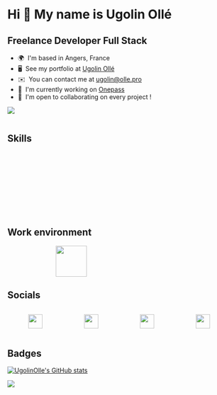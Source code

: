 <link rel="stylesheet" href="https://cdn.jsdelivr.net/gh/devicons/devicon@v2.15.1/devicon.min.css">

# Hi 👋 My name is Ugolin Ollé

## Freelance Developer Full Stack

- 🌍  I'm based in Angers, France
- 🖥️  See my portfolio at [Ugolin Ollé](http://ugolin-olle.com)
- ✉️  You can contact me at [ugolin@olle.pro](mailto:ugolin@olle.pro)
- 🚀  I'm currently working on [Onepass](https://github.com/UgolinOlle/onepass)
- 🤝  I'm open to collaborating on every project !

<a href="https://www.github.com/UgolinOlle" target="_blank" rel="noreferrer"><img
src="https://img.shields.io/github/followers/UgolinOlle?logo=github&style=for-the-badge&color=0891b2&labelColor=1c1917" /></a>

<div style="display: flex; flex-direction: column;">

## Skills

<div style="font-size: 42px; display: grid; margin: 0 auto; margin-top: 20px; margin-bottom: 20px; grid-template-columns: repeat(5, 1fr); grid-gap: 50px;">
    <i class="devicon-bash-plain colored"></i>
    <i class="devicon-docker-plain colored"></i>
    <i class="devicon-grafana-original colored"></i>
    <i class="devicon-git-plain colored"></i>
    <i class="devicon-flutter-plain colored"></i>
    <i class="devicon-nestjs-plain colored"></i>
    <i class="devicon-nextjs-original colored"></i>
    <i class="devicon-nodejs-plain colored"></i>
    <i class="devicon-typescript-plain colored"></i>
    <i class="devicon-php-plain colored"></i>
    <i class="devicon-symfony-original colored"></i>
    <i class="devicon-react-original colored"></i>
    <i class="devicon-wordpress-plain colored"></i>
    <i class="devicon-postgresql-plain colored"></i>
    <i class="devicon-mongodb-plain-wordmark colored"></i>
</div>

## Work environment

<div style="font-size: 42px; display: flex; justify-content: space-around;">
    <img style="width: 70px" src="https://cdn.jsdelivr.net/gh/devicons/devicon/icons/linux/linux-original.svg" />
    <i class="devicon-apple-original colored"></i>
</div>

## Socials

<p align="left" style="display: flex; justify-content: space-around"> <a href="https://discord.com/users/Ugolin#1727" target="_blank" rel="noreferrer"><img src="https://raw.githubusercontent.com/danielcranney/readme-generator/main/public/icons/socials/discord.svg" width="32" height="32" /></a> <a href="https://www.github.com/UgolinOlle" target="_blank" rel="noreferrer"><img src="https://raw.githubusercontent.com/danielcranney/readme-generator/main/public/icons/socials/github.svg" width="32" height="32" /></a> <a href="http://www.instagram.com/ugolin.olle" target="_blank" rel="noreferrer"><img src="https://raw.githubusercontent.com/danielcranney/readme-generator/main/public/icons/socials/instagram.svg" width="32" height="32" /></a> <a href="https://www.linkedin.com/in/ugolin-oll%C3%A9-5b6430221/" target="_blank" rel="noreferrer"><img src="https://raw.githubusercontent.com/danielcranney/readme-generator/main/public/icons/socials/linkedin.svg" width="32" height="32" /></a>

</div>

## Badges

<a href="http://www.github.com/UgolinOlle"><img src="https://github-readme-stats.vercel.app/api?username=UgolinOlle&show_icons=true&hide=&count_private=true&title_color=0891b2&text_color=ffffff&icon_color=0891b2&bg_color=1c1917&hide_border=true&show_icons=true" alt="UgolinOlle's GitHub stats" /></a>

<a href="http://www.github.com/UgolinOlle"><img src="https://github-readme-streak-stats.herokuapp.com/?user=UgolinOlle&stroke=ffffff&background=1c1917&ring=0891b2&fire=0891b2&currStreakNum=ffffff&currStreakLabel=0891b2&sideNums=ffffff&sideLabels=ffffff&dates=ffffff&hide_border=true" /></a>
